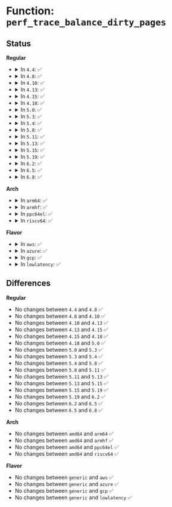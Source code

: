 # Function: <code>perf_trace_balance_dirty_pages</code>

## Status
<b>Regular</b>
<ul>
<li>
<details>
<summary>In <code>4.4</code>: ✅</summary>

```c
void perf_trace_balance_dirty_pages(void *__data, struct bdi_writeback *wb, long unsigned int thresh, long unsigned int bg_thresh, long unsigned int dirty, long unsigned int bdi_thresh, long unsigned int bdi_dirty, long unsigned int dirty_ratelimit, long unsigned int task_ratelimit, long unsigned int dirtied, long unsigned int period, long int pause, long unsigned int start_time);
```

**Collision:** Unique Static

**Inline:** No

**Transformation:** False

**Instances:**

```
In fs/fs-writeback.c (ffffffff81238900)
Location: include/trace/events/writeback.h:517
Inline: False
```
**Symbols:**

```
ffffffff81238900-ffffffff81238c11: perf_trace_balance_dirty_pages (STB_LOCAL)
```
</details>
</li>
<li>
<details>
<summary>In <code>4.8</code>: ✅</summary>

```c
void perf_trace_balance_dirty_pages(void *__data, struct bdi_writeback *wb, long unsigned int thresh, long unsigned int bg_thresh, long unsigned int dirty, long unsigned int bdi_thresh, long unsigned int bdi_dirty, long unsigned int dirty_ratelimit, long unsigned int task_ratelimit, long unsigned int dirtied, long unsigned int period, long int pause, long unsigned int start_time);
```

**Collision:** Unique Static

**Inline:** No

**Transformation:** False

**Instances:**

```
In fs/fs-writeback.c (ffffffff8125f0c0)
Location: include/trace/events/writeback.h:487
Inline: False
```
**Symbols:**

```
ffffffff8125f0c0-ffffffff8125f32b: perf_trace_balance_dirty_pages (STB_LOCAL)
```
</details>
</li>
<li>
<details>
<summary>In <code>4.10</code>: ✅</summary>

```c
void perf_trace_balance_dirty_pages(void *__data, struct bdi_writeback *wb, long unsigned int thresh, long unsigned int bg_thresh, long unsigned int dirty, long unsigned int bdi_thresh, long unsigned int bdi_dirty, long unsigned int dirty_ratelimit, long unsigned int task_ratelimit, long unsigned int dirtied, long unsigned int period, long int pause, long unsigned int start_time);
```

**Collision:** Unique Static

**Inline:** No

**Transformation:** False

**Instances:**

```
In fs/fs-writeback.c (ffffffff812725e0)
Location: include/trace/events/writeback.h:487
Inline: False
```
**Symbols:**

```
ffffffff812725e0-ffffffff81272849: perf_trace_balance_dirty_pages (STB_LOCAL)
```
</details>
</li>
<li>
<details>
<summary>In <code>4.13</code>: ✅</summary>

```c
void perf_trace_balance_dirty_pages(void *__data, struct bdi_writeback *wb, long unsigned int thresh, long unsigned int bg_thresh, long unsigned int dirty, long unsigned int bdi_thresh, long unsigned int bdi_dirty, long unsigned int dirty_ratelimit, long unsigned int task_ratelimit, long unsigned int dirtied, long unsigned int period, long int pause, long unsigned int start_time);
```

**Collision:** Unique Static

**Inline:** No

**Transformation:** False

**Instances:**

```
In fs/fs-writeback.c (ffffffff8127fb20)
Location: include/trace/events/writeback.h:487
Inline: False
```
**Symbols:**

```
ffffffff8127fb20-ffffffff8127fd86: perf_trace_balance_dirty_pages (STB_LOCAL)
```
</details>
</li>
<li>
<details>
<summary>In <code>4.15</code>: ✅</summary>

```c
void perf_trace_balance_dirty_pages(void *__data, struct bdi_writeback *wb, long unsigned int thresh, long unsigned int bg_thresh, long unsigned int dirty, long unsigned int bdi_thresh, long unsigned int bdi_dirty, long unsigned int dirty_ratelimit, long unsigned int task_ratelimit, long unsigned int dirtied, long unsigned int period, long int pause, long unsigned int start_time);
```

**Collision:** Unique Static

**Inline:** No

**Transformation:** False

**Instances:**

```
In fs/fs-writeback.c (ffffffff812a2600)
Location: include/trace/events/writeback.h:487
Inline: False
```
**Symbols:**

```
ffffffff812a2600-ffffffff812a2877: perf_trace_balance_dirty_pages (STB_LOCAL)
```
</details>
</li>
<li>
<details>
<summary>In <code>4.18</code>: ✅</summary>

```c
void perf_trace_balance_dirty_pages(void *__data, struct bdi_writeback *wb, long unsigned int thresh, long unsigned int bg_thresh, long unsigned int dirty, long unsigned int bdi_thresh, long unsigned int bdi_dirty, long unsigned int dirty_ratelimit, long unsigned int task_ratelimit, long unsigned int dirtied, long unsigned int period, long int pause, long unsigned int start_time);
```

**Collision:** Unique Static

**Inline:** No

**Transformation:** False

**Instances:**

```
In fs/fs-writeback.c (ffffffff812c9130)
Location: include/trace/events/writeback.h:487
Inline: False
```
**Symbols:**

```
ffffffff812c9130-ffffffff812c9395: perf_trace_balance_dirty_pages (STB_LOCAL)
```
</details>
</li>
<li>
<details>
<summary>In <code>5.0</code>: ✅</summary>

```c
void perf_trace_balance_dirty_pages(void *__data, struct bdi_writeback *wb, long unsigned int thresh, long unsigned int bg_thresh, long unsigned int dirty, long unsigned int bdi_thresh, long unsigned int bdi_dirty, long unsigned int dirty_ratelimit, long unsigned int task_ratelimit, long unsigned int dirtied, long unsigned int period, long int pause, long unsigned int start_time);
```

**Collision:** Unique Static

**Inline:** No

**Transformation:** False

**Instances:**

```
In fs/fs-writeback.c (ffffffff812de330)
Location: include/trace/events/writeback.h:487
Inline: False
```
**Symbols:**

```
ffffffff812de330-ffffffff812de595: perf_trace_balance_dirty_pages (STB_LOCAL)
```
</details>
</li>
<li>
<details>
<summary>In <code>5.3</code>: ✅</summary>

```c
void perf_trace_balance_dirty_pages(void *__data, struct bdi_writeback *wb, long unsigned int thresh, long unsigned int bg_thresh, long unsigned int dirty, long unsigned int bdi_thresh, long unsigned int bdi_dirty, long unsigned int dirty_ratelimit, long unsigned int task_ratelimit, long unsigned int dirtied, long unsigned int period, long int pause, long unsigned int start_time);
```

**Collision:** Unique Static

**Inline:** No

**Transformation:** False

**Instances:**

```
In fs/fs-writeback.c (ffffffff812fca10)
Location: include/trace/events/writeback.h:501
Inline: False
```
**Symbols:**

```
ffffffff812fca10-ffffffff812fcc7e: perf_trace_balance_dirty_pages (STB_LOCAL)
```
</details>
</li>
<li>
<details>
<summary>In <code>5.4</code>: ✅</summary>

```c
void perf_trace_balance_dirty_pages(void *__data, struct bdi_writeback *wb, long unsigned int thresh, long unsigned int bg_thresh, long unsigned int dirty, long unsigned int bdi_thresh, long unsigned int bdi_dirty, long unsigned int dirty_ratelimit, long unsigned int task_ratelimit, long unsigned int dirtied, long unsigned int period, long int pause, long unsigned int start_time);
```

**Collision:** Unique Static

**Inline:** No

**Transformation:** False

**Instances:**

```
In fs/fs-writeback.c (ffffffff8130de30)
Location: include/trace/events/writeback.h:626
Inline: False
```
**Symbols:**

```
ffffffff8130de30-ffffffff8130e094: perf_trace_balance_dirty_pages (STB_LOCAL)
```
</details>
</li>
<li>
<details>
<summary>In <code>5.8</code>: ✅</summary>

```c
void perf_trace_balance_dirty_pages(void *__data, struct bdi_writeback *wb, long unsigned int thresh, long unsigned int bg_thresh, long unsigned int dirty, long unsigned int bdi_thresh, long unsigned int bdi_dirty, long unsigned int dirty_ratelimit, long unsigned int task_ratelimit, long unsigned int dirtied, long unsigned int period, long int pause, long unsigned int start_time);
```

**Collision:** Unique Static

**Inline:** No

**Transformation:** False

**Instances:**

```
In fs/fs-writeback.c (ffffffff813476b0)
Location: include/trace/events/writeback.h:621
Inline: False
```
**Symbols:**

```
ffffffff813476b0-ffffffff813478f7: perf_trace_balance_dirty_pages (STB_LOCAL)
```
</details>
</li>
<li>
<details>
<summary>In <code>5.11</code>: ✅</summary>

```c
void perf_trace_balance_dirty_pages(void *__data, struct bdi_writeback *wb, long unsigned int thresh, long unsigned int bg_thresh, long unsigned int dirty, long unsigned int bdi_thresh, long unsigned int bdi_dirty, long unsigned int dirty_ratelimit, long unsigned int task_ratelimit, long unsigned int dirtied, long unsigned int period, long int pause, long unsigned int start_time);
```

**Collision:** Unique Static

**Inline:** No

**Transformation:** False

**Instances:**

```
In fs/fs-writeback.c (ffffffff813548c0)
Location: include/trace/events/writeback.h:620
Inline: False
```
**Symbols:**

```
ffffffff813548c0-ffffffff81354b07: perf_trace_balance_dirty_pages (STB_LOCAL)
```
</details>
</li>
<li>
<details>
<summary>In <code>5.13</code>: ✅</summary>

```c
void perf_trace_balance_dirty_pages(void *__data, struct bdi_writeback *wb, long unsigned int thresh, long unsigned int bg_thresh, long unsigned int dirty, long unsigned int bdi_thresh, long unsigned int bdi_dirty, long unsigned int dirty_ratelimit, long unsigned int task_ratelimit, long unsigned int dirtied, long unsigned int period, long int pause, long unsigned int start_time);
```

**Collision:** Unique Static

**Inline:** No

**Transformation:** False

**Instances:**

```
In fs/fs-writeback.c (ffffffff8135b560)
Location: include/trace/events/writeback.h:620
Inline: False
```
**Symbols:**

```
ffffffff8135b560-ffffffff8135b7a7: perf_trace_balance_dirty_pages (STB_LOCAL)
```
</details>
</li>
<li>
<details>
<summary>In <code>5.15</code>: ✅</summary>

```c
void perf_trace_balance_dirty_pages(void *__data, struct bdi_writeback *wb, long unsigned int thresh, long unsigned int bg_thresh, long unsigned int dirty, long unsigned int bdi_thresh, long unsigned int bdi_dirty, long unsigned int dirty_ratelimit, long unsigned int task_ratelimit, long unsigned int dirtied, long unsigned int period, long int pause, long unsigned int start_time);
```

**Collision:** Unique Static

**Inline:** No

**Transformation:** False

**Instances:**

```
In fs/fs-writeback.c (ffffffff813a9a00)
Location: include/trace/events/writeback.h:621
Inline: False
```
**Symbols:**

```
ffffffff813a9a00-ffffffff813a9c47: perf_trace_balance_dirty_pages (STB_LOCAL)
```
</details>
</li>
<li>
<details>
<summary>In <code>5.19</code>: ✅</summary>

```c
void perf_trace_balance_dirty_pages(void *__data, struct bdi_writeback *wb, long unsigned int thresh, long unsigned int bg_thresh, long unsigned int dirty, long unsigned int bdi_thresh, long unsigned int bdi_dirty, long unsigned int dirty_ratelimit, long unsigned int task_ratelimit, long unsigned int dirtied, long unsigned int period, long int pause, long unsigned int start_time);
```

**Collision:** Unique Static

**Inline:** No

**Transformation:** False

**Instances:**

```
In fs/fs-writeback.c (ffffffff8142ec30)
Location: include/trace/events/writeback.h:621
Inline: False
```
**Symbols:**

```
ffffffff8142ec30-ffffffff8142ee99: perf_trace_balance_dirty_pages (STB_LOCAL)
```
</details>
</li>
<li>
<details>
<summary>In <code>6.2</code>: ✅</summary>

```c
void perf_trace_balance_dirty_pages(void *__data, struct bdi_writeback *wb, long unsigned int thresh, long unsigned int bg_thresh, long unsigned int dirty, long unsigned int bdi_thresh, long unsigned int bdi_dirty, long unsigned int dirty_ratelimit, long unsigned int task_ratelimit, long unsigned int dirtied, long unsigned int period, long int pause, long unsigned int start_time);
```

**Collision:** Unique Static

**Inline:** No

**Transformation:** False

**Instances:**

```
In fs/fs-writeback.c (ffffffff814bc660)
Location: include/trace/events/writeback.h:621
Inline: False
```
**Symbols:**

```
ffffffff814bc660-ffffffff814bc8c6: perf_trace_balance_dirty_pages (STB_LOCAL)
```
</details>
</li>
<li>
<details>
<summary>In <code>6.5</code>: ✅</summary>

```c
void perf_trace_balance_dirty_pages(void *__data, struct bdi_writeback *wb, long unsigned int thresh, long unsigned int bg_thresh, long unsigned int dirty, long unsigned int bdi_thresh, long unsigned int bdi_dirty, long unsigned int dirty_ratelimit, long unsigned int task_ratelimit, long unsigned int dirtied, long unsigned int period, long int pause, long unsigned int start_time);
```

**Collision:** Unique Static

**Inline:** No

**Transformation:** False

**Instances:**

```
In fs/fs-writeback.c (ffffffff814f1780)
Location: include/trace/events/writeback.h:621
Inline: False
```
**Symbols:**

```
ffffffff814f1780-ffffffff814f19e6: perf_trace_balance_dirty_pages (STB_LOCAL)
```
</details>
</li>
<li>
<details>
<summary>In <code>6.8</code>: ✅</summary>

```c
void perf_trace_balance_dirty_pages(void *__data, struct bdi_writeback *wb, long unsigned int thresh, long unsigned int bg_thresh, long unsigned int dirty, long unsigned int bdi_thresh, long unsigned int bdi_dirty, long unsigned int dirty_ratelimit, long unsigned int task_ratelimit, long unsigned int dirtied, long unsigned int period, long int pause, long unsigned int start_time);
```

**Collision:** Unique Static

**Inline:** No

**Transformation:** False

**Instances:**

```
In fs/fs-writeback.c (ffffffff81525e90)
Location: include/trace/events/writeback.h:621
Inline: False
```
**Symbols:**

```
ffffffff81525e90-ffffffff815260f8: perf_trace_balance_dirty_pages (STB_LOCAL)
```
</details>
</li>
</ul>
<b>Arch</b>
<ul>
<li>
<details>
<summary>In <code>arm64</code>: ✅</summary>

```c
void perf_trace_balance_dirty_pages(void *__data, struct bdi_writeback *wb, long unsigned int thresh, long unsigned int bg_thresh, long unsigned int dirty, long unsigned int bdi_thresh, long unsigned int bdi_dirty, long unsigned int dirty_ratelimit, long unsigned int task_ratelimit, long unsigned int dirtied, long unsigned int period, long int pause, long unsigned int start_time);
```

**Collision:** Unique Static

**Inline:** No

**Transformation:** False

**Instances:**

```
In fs/fs-writeback.c (ffff8000103c6a58)
Location: include/trace/events/writeback.h:626
Inline: False
```
**Symbols:**

```
ffff8000103c6a58-ffff8000103c6ccc: perf_trace_balance_dirty_pages (STB_LOCAL)
```
</details>
</li>
<li>
<details>
<summary>In <code>armhf</code>: ✅</summary>

```c
void perf_trace_balance_dirty_pages(void *__data, struct bdi_writeback *wb, long unsigned int thresh, long unsigned int bg_thresh, long unsigned int dirty, long unsigned int bdi_thresh, long unsigned int bdi_dirty, long unsigned int dirty_ratelimit, long unsigned int task_ratelimit, long unsigned int dirtied, long unsigned int period, long int pause, long unsigned int start_time);
```

**Collision:** Unique Static

**Inline:** No

**Transformation:** False

**Instances:**

```
In fs/fs-writeback.c (c059f488)
Location: include/trace/events/writeback.h:626
Inline: False
```
**Symbols:**

```
c059f488-c059f6d4: perf_trace_balance_dirty_pages (STB_LOCAL)
```
</details>
</li>
<li>
<details>
<summary>In <code>ppc64el</code>: ✅</summary>

```c
void perf_trace_balance_dirty_pages(void *__data, struct bdi_writeback *wb, long unsigned int thresh, long unsigned int bg_thresh, long unsigned int dirty, long unsigned int bdi_thresh, long unsigned int bdi_dirty, long unsigned int dirty_ratelimit, long unsigned int task_ratelimit, long unsigned int dirtied, long unsigned int period, long int pause, long unsigned int start_time);
```

**Collision:** Unique Static

**Inline:** No

**Transformation:** False

**Instances:**

```
In fs/fs-writeback.c (c0000000004c2300)
Location: include/trace/events/writeback.h:626
Inline: False
```
**Symbols:**

```
c0000000004c2300-c0000000004c2604: perf_trace_balance_dirty_pages (STB_LOCAL)
```
</details>
</li>
<li>
<details>
<summary>In <code>riscv64</code>: ✅</summary>

```c
void perf_trace_balance_dirty_pages(void *__data, struct bdi_writeback *wb, long unsigned int thresh, long unsigned int bg_thresh, long unsigned int dirty, long unsigned int bdi_thresh, long unsigned int bdi_dirty, long unsigned int dirty_ratelimit, long unsigned int task_ratelimit, long unsigned int dirtied, long unsigned int period, long int pause, long unsigned int start_time);
```

**Collision:** Unique Static

**Inline:** No

**Transformation:** False

**Instances:**

```
In fs/fs-writeback.c (ffffffe00028299e)
Location: include/trace/events/writeback.h:626
Inline: False
```
**Symbols:**

```
ffffffe00028299e-ffffffe000282b3e: perf_trace_balance_dirty_pages (STB_LOCAL)
```
</details>
</li>
</ul>
<b>Flavor</b>
<ul>
<li>
<details>
<summary>In <code>aws</code>: ✅</summary>

```c
void perf_trace_balance_dirty_pages(void *__data, struct bdi_writeback *wb, long unsigned int thresh, long unsigned int bg_thresh, long unsigned int dirty, long unsigned int bdi_thresh, long unsigned int bdi_dirty, long unsigned int dirty_ratelimit, long unsigned int task_ratelimit, long unsigned int dirtied, long unsigned int period, long int pause, long unsigned int start_time);
```

**Collision:** Unique Static

**Inline:** No

**Transformation:** False

**Instances:**

```
In fs/fs-writeback.c (ffffffff81306410)
Location: include/trace/events/writeback.h:626
Inline: False
```
**Symbols:**

```
ffffffff81306410-ffffffff81306674: perf_trace_balance_dirty_pages (STB_LOCAL)
```
</details>
</li>
<li>
<details>
<summary>In <code>azure</code>: ✅</summary>

```c
void perf_trace_balance_dirty_pages(void *__data, struct bdi_writeback *wb, long unsigned int thresh, long unsigned int bg_thresh, long unsigned int dirty, long unsigned int bdi_thresh, long unsigned int bdi_dirty, long unsigned int dirty_ratelimit, long unsigned int task_ratelimit, long unsigned int dirtied, long unsigned int period, long int pause, long unsigned int start_time);
```

**Collision:** Unique Static

**Inline:** No

**Transformation:** False

**Instances:**

```
In fs/fs-writeback.c (ffffffff812f7030)
Location: include/trace/events/writeback.h:626
Inline: False
```
**Symbols:**

```
ffffffff812f7030-ffffffff812f7294: perf_trace_balance_dirty_pages (STB_LOCAL)
```
</details>
</li>
<li>
<details>
<summary>In <code>gcp</code>: ✅</summary>

```c
void perf_trace_balance_dirty_pages(void *__data, struct bdi_writeback *wb, long unsigned int thresh, long unsigned int bg_thresh, long unsigned int dirty, long unsigned int bdi_thresh, long unsigned int bdi_dirty, long unsigned int dirty_ratelimit, long unsigned int task_ratelimit, long unsigned int dirtied, long unsigned int period, long int pause, long unsigned int start_time);
```

**Collision:** Unique Static

**Inline:** No

**Transformation:** False

**Instances:**

```
In fs/fs-writeback.c (ffffffff81304200)
Location: include/trace/events/writeback.h:626
Inline: False
```
**Symbols:**

```
ffffffff81304200-ffffffff81304464: perf_trace_balance_dirty_pages (STB_LOCAL)
```
</details>
</li>
<li>
<details>
<summary>In <code>lowlatency</code>: ✅</summary>

```c
void perf_trace_balance_dirty_pages(void *__data, struct bdi_writeback *wb, long unsigned int thresh, long unsigned int bg_thresh, long unsigned int dirty, long unsigned int bdi_thresh, long unsigned int bdi_dirty, long unsigned int dirty_ratelimit, long unsigned int task_ratelimit, long unsigned int dirtied, long unsigned int period, long int pause, long unsigned int start_time);
```

**Collision:** Unique Static

**Inline:** No

**Transformation:** False

**Instances:**

```
In fs/fs-writeback.c (ffffffff81315570)
Location: include/trace/events/writeback.h:626
Inline: False
```
**Symbols:**

```
ffffffff81315570-ffffffff813157d6: perf_trace_balance_dirty_pages (STB_LOCAL)
```
</details>
</li>
</ul>

## Differences
<b>Regular</b>
<ul>
<li>
No changes between <code>4.4</code> and <code>4.8</code> ✅
</li>
<li>
No changes between <code>4.8</code> and <code>4.10</code> ✅
</li>
<li>
No changes between <code>4.10</code> and <code>4.13</code> ✅
</li>
<li>
No changes between <code>4.13</code> and <code>4.15</code> ✅
</li>
<li>
No changes between <code>4.15</code> and <code>4.18</code> ✅
</li>
<li>
No changes between <code>4.18</code> and <code>5.0</code> ✅
</li>
<li>
No changes between <code>5.0</code> and <code>5.3</code> ✅
</li>
<li>
No changes between <code>5.3</code> and <code>5.4</code> ✅
</li>
<li>
No changes between <code>5.4</code> and <code>5.8</code> ✅
</li>
<li>
No changes between <code>5.8</code> and <code>5.11</code> ✅
</li>
<li>
No changes between <code>5.11</code> and <code>5.13</code> ✅
</li>
<li>
No changes between <code>5.13</code> and <code>5.15</code> ✅
</li>
<li>
No changes between <code>5.15</code> and <code>5.19</code> ✅
</li>
<li>
No changes between <code>5.19</code> and <code>6.2</code> ✅
</li>
<li>
No changes between <code>6.2</code> and <code>6.5</code> ✅
</li>
<li>
No changes between <code>6.5</code> and <code>6.8</code> ✅
</li>
</ul>
<b>Arch</b>
<ul>
<li>
No changes between <code>amd64</code> and <code>arm64</code> ✅
</li>
<li>
No changes between <code>amd64</code> and <code>armhf</code> ✅
</li>
<li>
No changes between <code>amd64</code> and <code>ppc64el</code> ✅
</li>
<li>
No changes between <code>amd64</code> and <code>riscv64</code> ✅
</li>
</ul>
<b>Flavor</b>
<ul>
<li>
No changes between <code>generic</code> and <code>aws</code> ✅
</li>
<li>
No changes between <code>generic</code> and <code>azure</code> ✅
</li>
<li>
No changes between <code>generic</code> and <code>gcp</code> ✅
</li>
<li>
No changes between <code>generic</code> and <code>lowlatency</code> ✅
</li>
</ul>
